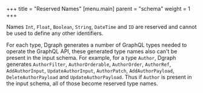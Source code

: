 +++
title = "Reserved Names"
[menu.main]
    parent = "schema"
    weight = 1   
+++

Names `Int`, `Float`, `Boolean`, `String`, `DateTime` and `ID` are reserved and cannot be used to define any other identifiers.

For each type, Dgraph generates a number of GraphQL types needed to operate the GraphQL API, these generated type names also can't be present in the input schema.  For example, for a type `Author`, Dgraph generates `AuthorFilter`, `AuthorOrderable`, `AuthorOrder`, `AuthorRef`, `AddAuthorInput`, `UpdateAuthorInput`, `AuthorPatch`, `AddAuthorPayload`, `DeleteAuthorPayload` and `UpdateAuthorPayload`.  Thus if `Author` is present in the input schema, all of those become reserved type names.